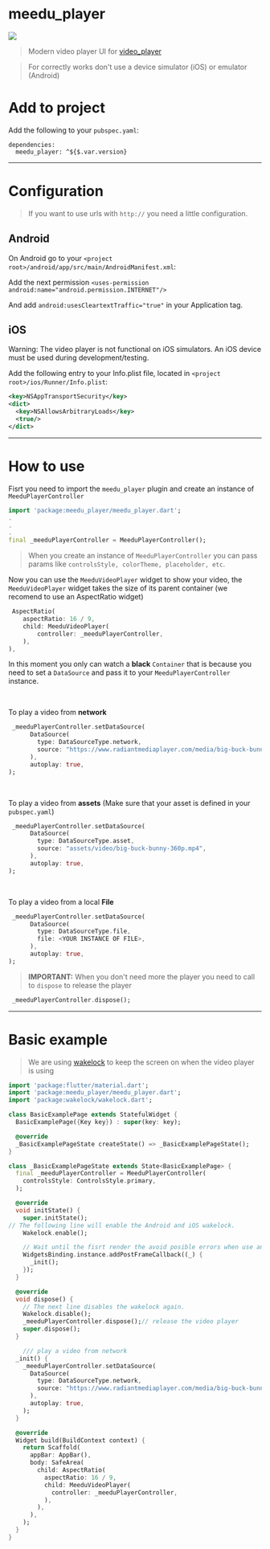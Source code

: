 # meedu_player

<a target="blank" href="https://pub.dev/packages/meedu_player"><img src="https://img.shields.io/pub/v/meedu_player?include_prereleases&style=flat-square"/></a>

> Modern video player UI for [video_player](https://pub.dev/packages/video_player)

> For correctly works don't use a device simulator (iOS) or emulator (Android)

# Add to project

Add the following to your `pubspec.yaml`:

```
dependencies:
  meedu_player: ^${$.var.version}
```

---

# Configuration

> If you want to use urls with `http://` you need a little configuration.

## Android

On Android go to your `<project root>/android/app/src/main/AndroidManifest.xml`:

Add the next permission
`<uses-permission android:name="android.permission.INTERNET"/>`

And add `android:usesCleartextTraffic="true"` in your Application tag.
<br/>

## iOS

Warning: The video player is not functional on iOS simulators. An iOS device must be used during development/testing.

Add the following entry to your Info.plist file, located in `<project root>/ios/Runner/Info.plist`:

```xml
<key>NSAppTransportSecurity</key>
<dict>
  <key>NSAllowsArbitraryLoads</key>
  <true/>
</dict>
```

---

# How to use

Fisrt you need to import the `meedu_player` plugin and create an instance of `MeeduPlayerController`

```dart
import 'package:meedu_player/meedu_player.dart';
.
.
.
final _meeduPlayerController = MeeduPlayerController();
```

> When you create an instance of `MeeduPlayerController` you can pass params like `controlsStyle, colorTheme, placeholder, etc`.

Now you can use the `MeeduVideoPlayer` widget to show your video, the `MeeduVideoPlayer` widget takes the size of its parent container (we recomend to use an  AspectRatio widget)
```dart
 AspectRatio(
    aspectRatio: 16 / 9,
    child: MeeduVideoPlayer(
        controller: _meeduPlayerController,
    ),
),
```

In this moment you only can watch a **black** `Container` that is because you need to set a `DataSource` and pass it to your `MeeduPlayerController` instance.

<br/>

To play a video from **network**
```dart
 _meeduPlayerController.setDataSource(
      DataSource(
        type: DataSourceType.network,
        source: "https://www.radiantmediaplayer.com/media/big-buck-bunny-360p.mp4",
      ),
      autoplay: true,
);
```

<br/>

To play a video from **assets** (Make sure that your asset is defined in your `pubspec.yaml`)
```dart
 _meeduPlayerController.setDataSource(
      DataSource(
        type: DataSourceType.asset,
        source: "assets/video/big-buck-bunny-360p.mp4",
      ),
      autoplay: true,
);
```
<br/>

To play a video from a local **File**
```dart
 _meeduPlayerController.setDataSource(
      DataSource(
        type: DataSourceType.file,
        file: <YOUR INSTANCE OF FILE>,
      ),
      autoplay: true,
);
```



> **IMPORTANT:** When you don't need more the player you need to call to `dispose` to release the player
```dart
 _meeduPlayerController.dispose();
```

---

# Basic example

> We are using [wakelock](https://pub.dev/packages/wakelock) to keep the screen on when the video player is using

```dart
import 'package:flutter/material.dart';
import 'package:meedu_player/meedu_player.dart';
import 'package:wakelock/wakelock.dart';

class BasicExamplePage extends StatefulWidget {
  BasicExamplePage({Key key}) : super(key: key);

  @override
  _BasicExamplePageState createState() => _BasicExamplePageState();
}

class _BasicExamplePageState extends State<BasicExamplePage> {
  final _meeduPlayerController = MeeduPlayerController(
    controlsStyle: ControlsStyle.primary,
  );

  @override
  void initState() {
    super.initState();
// The following line will enable the Android and iOS wakelock.
    Wakelock.enable();

    // Wait until the fisrt render the avoid posible errors when use an context while the view is rendering
    WidgetsBinding.instance.addPostFrameCallback((_) {
      _init();
    });
  }

  @override
  void dispose() {
    // The next line disables the wakelock again.
    Wakelock.disable();
    _meeduPlayerController.dispose();// release the video player
    super.dispose();
  }

    /// play a video from network
  _init() {
    _meeduPlayerController.setDataSource(
      DataSource(
        type: DataSourceType.network,
        source: "https://www.radiantmediaplayer.com/media/big-buck-bunny-360p.mp4",
      ),
      autoplay: true,
    );
  }

  @override
  Widget build(BuildContext context) {
    return Scaffold(
      appBar: AppBar(),
      body: SafeArea(
        child: AspectRatio(
          aspectRatio: 16 / 9,
          child: MeeduVideoPlayer(
            controller: _meeduPlayerController,
          ),
        ),
      ),
    );
  }
}
```







